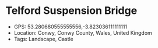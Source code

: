 # Telford Suspension Bridge

- GPS: 53.280680555555556,-3.823036111111111
- Location: Conwy, Conwy County, Wales, United Kingdom
- Tags: Landscape, Castle
